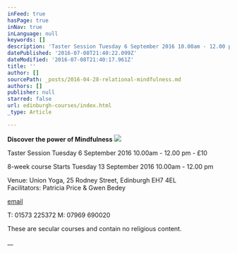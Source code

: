 ```yaml
---
inFeed: true
hasPage: true
inNav: true
inLanguage: null
keywords: []
description: 'Taster Session Tuesday 6 September 2016 10.00am - 12.00 pm - £10 '
datePublished: '2016-07-08T21:40:22.099Z'
dateModified: '2016-07-08T21:40:17.961Z'
title: ''
author: []
sourcePath: _posts/2016-04-28-relational-mindfulness.md
authors: []
publisher: null
starred: false
url: edinburgh-courses/index.html
_type: Article

---
```

**Discover the power of Mindfulness**
![](https://the-grid-user-content.s3-us-west-2.amazonaws.com/fb852b29-84aa-42a9-a91a-e9c496a1f27c.jpg)

Taster Session Tuesday 6 September 2016 10.00am - 12.00 pm - £10 

8-week course Starts Tuesday 13 September 2016 10.00am - 12.00 pm 

Venue: Union Yoga, 25 Rodney Street, Edinburgh EH7 4EL   
Facilitators: Patricia Price & Gwen Bedey

[email][0]

T: 01573 225372 M: 07969 690020 

These are secular courses and contain no religious content.

__

[0]: edinburghmindfulness@gmail.com